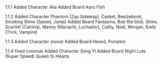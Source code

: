 1.1.1
Added Character Alia
Added Board Aero Fish 


1.1.2
Added Character Phantom (Zap Sideway), Casket, Beelzebook, Smoking Slime (Speed, Jump)
Added Board Fantasma, Bob the blob, Slime, Scarlett (Catrina), Manny (Mariachi, Luchador), Cathy, Noel, Morgan, Eddy (Trick, Vampire)


1.1.3
Added Character (none)
Added Board Hexed, Pumpkin


1.1.4
fixed commas
Added Character Song Yi
Added Board Night Lute (Super Speed) Queen fo Hearts
